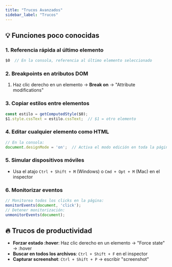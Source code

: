 ```yaml
---
title: "Trucos Avanzados"
sidebar_label: "Trucos"
---
```


## 💡 Funciones poco conocidas

### 1. Referencia rápida al último elemento
```javascript
$0  // En la consola, referencia al último elemento seleccionado
```

### 2. Breakpoints en atributos DOM
1. Haz clic derecho en un elemento → **Break on** → "Attribute modifications"

### 3. Copiar estilos entre elementos
```javascript
const estilo = getComputedStyle($0);
$1.style.cssText = estilo.cssText;  // $1 = otro elemento
```

### 4. Editar cualquier elemento como HTML
```javascript
// En la consola:
document.designMode = 'on';  // Activa el modo edición en toda la página
```

### 5. Simular dispositivos móviles
- Usa el atajo `Ctrl + Shift + M` (Windows) o `Cmd + Opt + M` (Mac) en el inspector

### 6. Monitorizar eventos
```javascript
// Monitorea todos los clicks en la página:
monitorEvents(document, 'click');
// Detener monitorización:
unmonitorEvents(document);
```

## 🔥 Trucos de productividad
- **Forzar estado :hover**: Haz clic derecho en un elemento → "Force state" → :hover
- **Buscar en todos los archivos**: `Ctrl + Shift + F` en el inspector
- **Capturar screenshot**: `Ctrl + Shift + P` → escribir "screenshot"